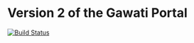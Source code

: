# Version 2 of the Gawati Portal 

[![Build Status](https://travis-ci.org/gawati/gawati-portal-ui.svg?branch=master)](https://travis-ci.org/gawati/gawati-portal-ui)

